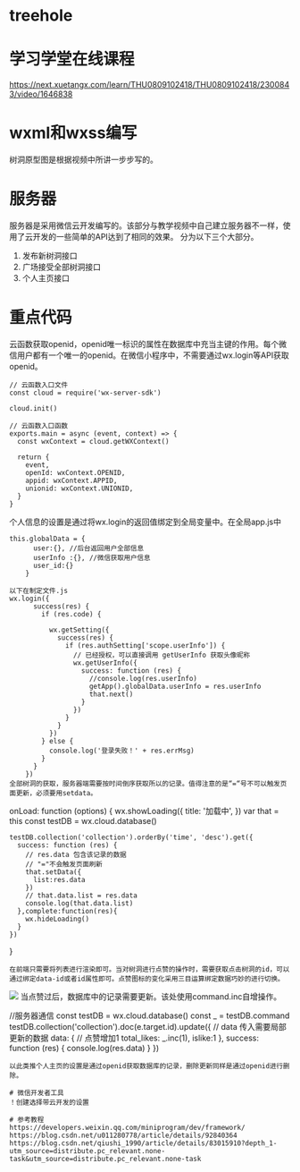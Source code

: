 # treehole
# 学习学堂在线课程
https://next.xuetangx.com/learn/THU0809102418/THU0809102418/2300843/video/1646838

# wxml和wxss编写
树洞原型图是根据视频中所讲一步步写的。

# 服务器
服务器是采用微信云开发编写的。该部分与教学视频中自己建立服务器不一样，使用了云开发的一些简单的API达到了相同的效果。 分为以下三个大部分。

1. 发布新树洞接口
2. 广场接受全部树洞接口
3. 个人主页接口
# 重点代码
云函数获取openid，openid唯一标识的属性在数据库中充当主键的作用。每个微信用户都有一个唯一的openid。在微信小程序中，不需要通过wx.login等API获取openid。
```
// 云函数入口文件
const cloud = require('wx-server-sdk')

cloud.init()

// 云函数入口函数
exports.main = async (event, context) => {
  const wxContext = cloud.getWXContext()

  return {
    event,
    openId: wxContext.OPENID,
    appid: wxContext.APPID,
    unionid: wxContext.UNIONID,
  }
}
```
个人信息的设置是通过将wx.login的返回值绑定到全局变量中。在全局app.js中
```
this.globalData = {
      user:{}, //后台返回用户全部信息
      userInfo :{}, //微信获取用户信息
      user_id:{}
    }

以下在制定文件.js
wx.login({
      success(res) {
        if (res.code) {
          
          wx.getSetting({
            success(res) {
              if (res.authSetting['scope.userInfo']) {
                // 已经授权，可以直接调用 getUserInfo 获取头像昵称
                wx.getUserInfo({
                  success: function (res) {
                    //console.log(res.userInfo)
                    getApp().globalData.userInfo = res.userInfo
                    that.next()
                  }
                })
              }
            }
          })
        } else {
          console.log('登录失败！' + res.errMsg)
        }
      }
    })
全部树洞的获取，服务器端需要按时间倒序获取所以的记录。值得注意的是“=“号不可以触发页面更新，必须要用setdata。
```
onLoad: function (options) {
    wx.showLoading({
      title: '加载中',
    })
    var that = this
    const testDB = wx.cloud.database()
  
    testDB.collection('collection').orderBy('time', 'desc').get({
      success: function (res) {
        // res.data 包含该记录的数据
        // "="不会触发页面刷新
        that.setData({
          list:res.data
        })
        // that.data.list = res.data
        console.log(that.data.list)
      },complete:function(res){
        wx.hideLoading()
      }
    })
    

  }
  ```
在前端只需要将列表进行渲染即可。当对树洞进行点赞的操作时，需要获取点击树洞的id，可以通过绑定data-id或者id属性即可。点赞图标的变化采用三目运算绑定数据巧妙的进行切换。
```
<block wx:for="{{列表}}" wx:for-index="idx" wx:for-item="itemName">
<image class="like" src='{{itemName.islike==1? "../../images/likeplus.png ":"../../images/like.png"}}' bindtap="upIdea" id="{{itemName._id}}" data-id="{{itemName._id}}"></image>
</block?>
当点赞过后，数据库中的记录需要更新。该处使用command.inc自增操作。

//服务器通信
          const testDB = wx.cloud.database()
          const _ = testDB.command
          testDB.collection('collection').doc(e.target.id).update({
            // data 传入需要局部更新的数据
            data: {
              // 点赞增加1
              total_likes: _.inc(1),
              islike:1
            },
            success: function (res) {
              console.log(res.data)
            }
          })
```
以此类推个人主页的设置是通过openid获取数据库的记录，删除更新同样是通过openid进行删除。

# 微信开发者工具
！创建选择带云开发的设置

# 参考教程
https://developers.weixin.qq.com/miniprogram/dev/framework/
https://blog.csdn.net/u011280778/article/details/92840364
https://blog.csdn.net/qiushi_1990/article/details/83015910?depth_1-utm_source=distribute.pc_relevant.none-task&utm_source=distribute.pc_relevant.none-task
